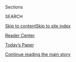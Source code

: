 <div id="app">

<div>

<div class="NYTAppHideMasthead css-zz1s19 e1suatyy0">

<div class="section css-ui9rw0 e1suatyy2">

<div class="css-11hrj97 er09x8g0">

<div class="css-6n7j50">

</div>

<span class="css-1dv1kvn">Sections</span>

<div class="css-10488qs">

<span class="css-1dv1kvn">SEARCH</span>

</div>

[Skip to content](#site-content)[Skip to site index](#site-index)

</div>

<div id="masthead-section-label" class="css-1fnb9ct eaxe0e00">

[Reader
Center](https://www.nytimes.com/section/reader-center)

</div>

<div class="css-10698na e1huz5gh0">

</div>

</div>

<div id="masthead-bar-one" class="section hasLinks css-15hmgas e1csuq9d3">

<div class="css-uqyvli e1csuq9d0">

</div>

<div class="css-1uqjmks e1csuq9d1">

</div>

<div class="css-9e9ivx">

[](https://myaccount.nytimes.com/auth/login?response_type=cookie&client_id=vi)

</div>

<div class="css-1bvtpon e1csuq9d2">

[Today’s Paper](https://www.nytimes.com/section/todayspaper)

</div>

</div>

</div>

</div>

<div data-aria-hidden="false">

<div id="site-content" data-role="main">

<div id="top-wrapper" class="css-15p45cc eaca97t0" type="top">

<div id="top-slug" class="css-19x0jxb eaca97t1" hidden="">

Advertisement

</div>

[Continue reading the main
story](#after-top)

<div class="ad top-wrapper" style="text-align:center;height:100%;display:block;min-height:90px">

<div id="top" class="place-ad" data-position="top" data-size-key="top">

</div>

</div>

<div id="after-top">

</div>

</div>

<div id="collection-reader-center" class="section css-15h4p1b e9abtgs0">

<div class="css-1j21atc e1svk9qx1">

<div class="css-fmiefx e1svk9qx2">

<div class="css-1hk7r2m eu54l5x0">

<div id="sponsor-wrapper" class="css-7a1pgi eaca97t0" type="sponsor" hidden="">

<div id="sponsor-slug" class="css-1l4mleb eaca97t1" hidden="">

Supported by

</div>

[Continue reading the main
story](#after-sponsor)

<div id="sponsor" class="ad sponsor-wrapper" style="text-align:left;height:100%;display:block">

</div>

<div id="after-sponsor">

</div>

</div>

</div>

</div>

<div class="css-nfcc9b e1svk9qx3">

<div class="css-vl9dhg e1svk9qx5">

<div class="css-1nrhkj6 e1svk9qx6">

# Reader Center

<div class="follow-button-placeholder" data-collection-id="">

</div>

</div>

</div>

</div>

</div>

<div class="css-4svvz1 ekkqrpp0">

<div id="collection-highlights-container" class="section css-18l1u7x e46isfb1">

<div class="css-gfgt40 ekkqrpp1">

## Highlights

1.  ![<span class="css-1nk1g0h e1oaj3zl2"><span class="css-1dv1kvn">Credit</span>From
    left: Caleb Kenna, Tony
    Cenicola</span>](https://static01.nyt.com/images/2020/08/03/insider/03insider-lens-promo/03insider-lens-promo-videoLarge-v2.jpg)
    
    <div class="css-10wtrbd">
    
    <div class="css-1dqkjed">
    
    [![](https://static01.nyt.com/images/2020/08/03/insider/03insider-lens-promo/03insider-lens-promo-thumbStandard.jpg)](/2020/08/03/insider/letting-their-cameras-transport-you.html)
    
    </div>
    
    ### Times Insider
    
    ## [Letting Their Cameras Transport You](/2020/08/03/insider/letting-their-cameras-transport-you.html)
    
    With some of the finest photojournalists as your guide, The World
    Through a Lens series offers immersive
    escapes.
    
    <span class="css-me3p27"></span><span class="css-1dydysp e4e4i5l3"></span><span class="css-9voj2j">By
    <span class="css-1baulvz" itemprop="name">Stephen Hiltner</span> and
    <span class="css-1baulvz last-byline" itemprop="name">Phaedra
    Brown</span></span>
    
    </div>

2.  ![<span class="css-1nk1g0h e1oaj3zl2"><span class="css-1dv1kvn">Credit</span>Alexia
    Webster</span>](https://static01.nyt.com/images/2020/07/30/video/30insider-nwp/23NWP-IMAGE-videoLarge.jpg)
    
    <div class="css-10wtrbd">
    
    <div class="css-1dqkjed">
    
    [![](https://static01.nyt.com/images/2020/07/30/video/30insider-nwp/23NWP-IMAGE-thumbStandard.jpg)](/2020/07/30/insider/nice-white-parents.html)
    
    </div>
    
    ### Times Insider
    
    ## [One Middle School, Six Decades and the Complicated Dynamics of Race](/2020/07/30/insider/nice-white-parents.html)
    
    “Nice White Parents,” the first podcast that partners The Times and
    Serial Productions, looks at the shaping of education from a
    different
    perspective.
    
    <span class="css-me3p27"></span><span class="css-1dydysp e4e4i5l3"></span><span class="css-9voj2j">By
    <span class="css-1baulvz last-byline" itemprop="name">Emily
    Palmer</span></span>
    
    </div>

3.  1.  ![<span class="css-1nk1g0h e1oaj3zl2"><span class="css-1dv1kvn">Credit</span>Department
        of Defense, via Agence France-Presse \&mdash; Getty
        Images</span>](https://static01.nyt.com/images/2020/07/28/us/28xp-UFO/28xp-UFO-videoLarge.jpg)
        
        <div class="css-10wtrbd">
        
        ### Times Insider
        
        ## [Do We Believe in U.F.O.s? That’s the Wrong Question](/2020/07/28/insider/UFO-reporting.html)
        
        <div class="css-ajkwsy">
        
        [![](https://static01.nyt.com/images/2020/07/28/us/28xp-UFO/28xp-UFO-thumbStandard.jpg)](/2020/07/28/insider/UFO-reporting.html)
        
        </div>
        
        Reporting on the Pentagon program that’s investigating
        unidentified flying objects is not about belief. It’s about a
        vigilant search for
        facts.
        
        <span class="css-me3p27"></span><span class="css-1dydysp e4e4i5l3"></span><span class="css-9voj2j">By
        <span class="css-1baulvz" itemprop="name">Ralph
        Blumenthal</span> and
        <span class="css-1baulvz last-byline" itemprop="name">Leslie
        Kean</span></span>
        
        </div>
    
    2.  ![<span class="css-1nk1g0h e1oaj3zl2"><span class="css-1dv1kvn">Credit</span>Amrita
        Marino</span>](https://static01.nyt.com/images/2020/01/08/reader-center/12sourcepool-promo/12sourcepool-promo-videoLarge.jpg)
        
        <div class="css-10wtrbd">
        
        ## [We Want to Hear From You](/2019/10/15/homepage/contact-newsroom.html)
        
        <div class="css-ajkwsy">
        
        [![](https://static01.nyt.com/images/2020/01/08/reader-center/12sourcepool-promo/12sourcepool-promo-thumbStandard.jpg)](/2019/10/15/homepage/contact-newsroom.html)
        
        </div>
        
        Do you have a story idea, a question for our newsroom or
        feedback on our coverage? Let us know.
        
        <span class="css-me3p27"></span>
        
        </div>

</div>

</div>

<div id="mid1-wrapper" class="css-1mn4oms eaca97t0" type="rank">

<div id="mid1-slug" class="css-1tag3rd eaca97t1">

Advertisement

</div>

[Continue reading the main
story](#after-mid1)

<div id="mid1" class="ad mid1-wrapper" style="text-align:center;height:100%;display:block">

</div>

<div id="after-mid1">

</div>

</div>

<div class="section 5-band css-jhqenn ep7jkp60">

## [Times Insider](/series/times-insider)

[More in Times Insider
    »](/series/times-insider)

1.  ![<span class="css-1hhnwbi e1oaj3zl2"><span class="css-1dv1kvn">Credit</span>Robert
    Beatty</span>](https://static01.nyt.com/images/2020/08/02/insider/28insider-scifi/28insider-scifi-videoLarge.jpg)
    
    <div class="css-10wtrbd">
    
    ## [Boldly Writing What I Hadn’t Written Before: Science Fiction](/2020/07/28/insider/science-fiction-novel-mary-robinette-kowal.html)
    
    When Mary Robinette Kowal asked me to help write a fictional space
    news story for her latest novel, I was happy to pitch in. It turns
    out painting Tom Sawyer’s picket fence is pretty
    fun.
    
    <span class="css-me3p27"></span><span class="css-1dydysp e4e4i5l3"></span><span class="css-9voj2j">By
    <span class="css-1baulvz last-byline" itemprop="name">John
    Schwartz</span></span>
    
    </div>

2.  ![<span class="css-1hhnwbi e1oaj3zl2"><span class="css-1dv1kvn">Credit</span>Shawna
    X</span>](https://static01.nyt.com/images/2020/07/24/us/24insider-call/24insider-call-videoLarge.jpg)
    
    <div class="css-10wtrbd">
    
    ## [The Meeting That Brings the International Desk Closer to Home](/2020/07/24/insider/international-journalists-meeting.html)
    
    Stationed all over the world, my colleagues and I can feel isolated.
    But a weekly call that began because of the pandemic has provided a
    comforting support
    system.
    
    <span class="css-me3p27"></span><span class="css-1dydysp e4e4i5l3"></span><span class="css-9voj2j">By
    <span class="css-1baulvz last-byline" itemprop="name">Alissa J.
    Rubin</span></span>
    
    </div>

3.  ![<span class="css-1hhnwbi e1oaj3zl2"><span class="css-1dv1kvn">Credit</span>Lawrence
    Jackson/Associated
    Press</span>](https://static01.nyt.com/images/2020/07/23/us/23insider-lewis-print/23insider-lewis-print-videoLarge.jpg)
    
    <div class="css-10wtrbd">
    
    ## [The Blessing and Burden of Being John Lewis](/2020/07/23/insider/john-lewis-memory.html)
    
    During a reporting assignment in 2013, I received a rare glimpse of
    both the legend and the man. Neither one
    disappointed.
    
    <span class="css-me3p27"></span><span class="css-1dydysp e4e4i5l3"></span><span class="css-9voj2j">By
    <span class="css-1baulvz last-byline" itemprop="name">Sheryl Gay
    Stolberg</span></span>
    
    </div>

4.  ![<span class="css-1hhnwbi e1oaj3zl2"><span class="css-1dv1kvn">Credit</span>The
    New York
    Times</span>](https://static01.nyt.com/images/2020/07/22/insider/22insider-googlecos/22insider-googlecos-videoLarge.jpg)
    
    <div class="css-10wtrbd">
    
    ## [The New York Times Has Shared a File With You](/2020/07/21/insider/new-york-times-google-docs.html)
    
    What happens when you invite staff members to make a Google Doc,
    write about what they’re thinking and doing during the pandemic, and
    make it public? “Notes From Our Homes to Yours” brings journalists
    and readers
    closer.
    
    <span class="css-me3p27"></span><span class="css-1dydysp e4e4i5l3"></span><span class="css-9voj2j">By
    <span class="css-1baulvz last-byline" itemprop="name">Jake
    Lucas</span></span>
    
    </div>

5.  ![<span class="css-1hhnwbi e1oaj3zl2"><span class="css-1dv1kvn">Credit</span>Lauren
    Hall</span>](https://static01.nyt.com/images/2020/07/17/multimedia/17insider-ADA2/17insider-ADA2-videoLarge.jpg)
    
    <div class="css-10wtrbd">
    
    ## [Exploring What Disability Means Today, and Could Mean Tomorrow](/2020/07/20/insider/disability-ADA.html)
    
    Thirty years after the passage of the A.D.A., a Times project
    featuring more than two dozen articles looks at the many facets of
    the law’s impact and the work that still lies
    ahead.
    
    <span class="css-me3p27"></span><span class="css-1dydysp e4e4i5l3"></span><span class="css-9voj2j">By
    <span class="css-1baulvz" itemprop="name">Amisha Padnani</span> and
    <span class="css-1baulvz last-byline" itemprop="name">Dan
    Sanchez</span></span>
    
    </div>

</div>

<div class="section 5-band css-jhqenn ep7jkp60">

## [Your Lead](/series/your-lead)

[More in Your Lead
    »](/series/your-lead)

1.  ![<span class="css-1hhnwbi e1oaj3zl2"><span class="css-1dv1kvn">Credit</span>Mario
    Anzuoni/Reuters</span>](https://static01.nyt.com/images/2020/07/31/us/31californiatoday02/merlin_174923001_b2095a6d-e200-4de5-a48c-d8e9fb878905-videoLarge.jpg)
    
    <div class="css-10wtrbd">
    
    ## [How Massage Therapists in California Are Adapting to the Pandemic](/2020/07/31/us/essential-workers-massage-therapists.html)
    
    Some counties in California have not allowed personal care
    businesses to reopen. Other counties have moved them exclusively
    outdoors.
    
    <span class="css-me3p27"></span><span class="css-1dydysp e4e4i5l3"></span><span class="css-9voj2j">By
    <span class="css-1baulvz last-byline" itemprop="name">Marie Tae
    McDermott</span></span>
    
    </div>

2.  ![<span class="css-1hhnwbi e1oaj3zl2"><span class="css-1dv1kvn">Credit</span>Jim
    McAuley for The New York
    Times</span>](https://static01.nyt.com/images/2020/07/30/us/30viruscatoday/merlin_175086831_5ae224dc-7c42-47bc-918c-1ae250d4157d-videoLarge.jpg)
    
    <div class="css-10wtrbd">
    
    ## [What More Can California Do to Stop the Coronavirus?](/2020/07/30/us/coronavirus-california-health-equity.html)
    
    Thursday: A conversation about navigating risk today. Also: Teachers
    push for limits, and Los Angeles basketball is almost
    back.
    
    <span class="css-me3p27"></span><span class="css-1dydysp e4e4i5l3"></span><span class="css-9voj2j">By
    <span class="css-1baulvz last-byline" itemprop="name">Jill
    Cowan</span></span>
    
    </div>

3.  ![<span class="css-1hhnwbi e1oaj3zl2"><span class="css-1dv1kvn">Credit</span>Jae
    C. Hong/Associated
    Press</span>](https://static01.nyt.com/images/2020/07/24/us/24californiatoday1/merlin_174811938_fd4417ae-b619-4cac-85d6-17f650094ba1-videoLarge.jpg)
    
    <div class="css-10wtrbd">
    
    ## [When Is It Safe for Schools to Reopen in California?](/2020/07/24/us/ca-schools-reopening.html)
    
    Friday: A professor of epidemiology at U.C. Davis talks about what
    is necessary to safely reopen schools. Also: Tesla’s surprise profit
    sets it up for another major
    milestone.
    
    <span class="css-me3p27"></span><span class="css-1dydysp e4e4i5l3"></span><span class="css-9voj2j">By
    <span class="css-1baulvz last-byline" itemprop="name">Marie Tae
    McDermott</span></span>
    
    </div>

4.  ![<span class="css-1hhnwbi e1oaj3zl2"><span class="css-1dv1kvn">Credit</span>Max
    Whittaker for The New York
    Times</span>](https://static01.nyt.com/images/2020/07/17/us/17CALTODAY-testing2/merlin_174594600_560ab1b4-f314-4641-bd75-485f9b36d635-videoLarge.jpg)
    
    <div class="css-10wtrbd">
    
    ## [Is California Doing Enough Coronavirus Testing?](/2020/07/17/us/ca-coronavirus-covid-testing.html)
    
    California is among several states struggling to catch up to the
    recent surge in cases. Also: A call to prospective University of
    California
    students.
    
    <span class="css-me3p27"></span><span class="css-1dydysp e4e4i5l3"></span><span class="css-9voj2j">By
    <span class="css-1baulvz" itemprop="name">Marie Tae McDermott</span>
    and <span class="css-1baulvz last-byline" itemprop="name">Jill
    Cowan</span></span>
    
    </div>

5.  ![<span class="css-1hhnwbi e1oaj3zl2"><span class="css-1dv1kvn">Credit</span>Justin
    Sullivan/Getty
    Images</span>](https://static01.nyt.com/images/2020/07/03/us/03CALTODAY-fireworks-seller/merlin_84951245_05368462-876b-4fa8-862e-905e943f16c9-videoLarge.jpg)
    
    <div class="css-10wtrbd">
    
    ## [Why Are Fireworks Going Off Every Night in California?](/2020/07/03/us/fireworks-every-night-ca.html)
    
    It’s unclear if the problem is worse this year but complaints are on
    the rise in parts of
    California.
    
    <span class="css-me3p27"></span><span class="css-1dydysp e4e4i5l3"></span><span class="css-9voj2j">By
    <span class="css-1baulvz" itemprop="name">Marie Tae McDermott</span>
    and <span class="css-1baulvz last-byline" itemprop="name">Jill
    Cowan</span></span>
    
    </div>

</div>

<div id="mid2-wrapper" class="css-1mn4oms eaca97t0" type="rank">

<div id="mid2-slug" class="css-1tag3rd eaca97t1">

Advertisement

</div>

[Continue reading the main
story](#after-mid2)

<div id="mid2" class="ad mid2-wrapper" style="text-align:center;height:100%;display:block">

</div>

<div id="after-mid2">

</div>

</div>

<div class="section 5-band css-jhqenn ep7jkp60">

## [Bulletin Board](/series/bulletin-board)

[More in Bulletin Board
    »](/series/bulletin-board)

1.  ![<span class="css-1hhnwbi e1oaj3zl2"><span class="css-1dv1kvn">Credit</span>Christopher
    Lee for The New York
    Times</span>](https://static01.nyt.com/images/2019/09/27/opinion/27readersWeb/27readersWeb-videoLarge.jpg)
    
    <div class="css-10wtrbd">
    
    ## [Why The Times Editorial Board Supports an Impeachment Inquiry](/2019/09/27/reader-center/impeachment-editorial-board.html)
    
    And what is an editorial board
    anyway?
    
    <span class="css-me3p27"></span><span class="css-1dydysp e4e4i5l3"></span><span class="css-9voj2j">By
    <span class="css-1baulvz last-byline" itemprop="name">James
    Bennet</span></span>
    
    </div>

2.  ![<span class="css-1hhnwbi e1oaj3zl2"><span class="css-1dv1kvn">Credit</span>Tom
    Brenner for The New York
    Times</span>](https://static01.nyt.com/images/2019/09/26/us/politics/26readers-whistleblower/26readers-whistleblower-videoLarge-v2.jpg)
    
    <div class="css-10wtrbd">
    
    ## [Why The Times Published Details of the Whistle-Blower’s Identity](/2019/09/26/reader-center/whistle-blower-identity.html)
    
    Our executive editor, Dean Baquet, addresses readers’ concerns about
    the decision to publish information on a person who is central to
    the Trump impeachment
    inquiry.
    
    <span class="css-me3p27"></span><span class="css-1dydysp e4e4i5l3"></span><span class="css-9voj2j">By
    <span class="css-1baulvz last-byline" itemprop="name">The New York
    Times</span></span>
    
    </div>

3.  ![<span class="css-1hhnwbi e1oaj3zl2"><span class="css-1dv1kvn">Credit</span>Photograph
    by Doug Mills/The New York Times; illustration by The New York
    Times</span>](https://static01.nyt.com/images/2019/09/17/pageoneplus/17readers-kavanaugh/17readers-kavanaugh-videoLarge.jpg)
    
    <div class="css-10wtrbd">
    
    ## [Answers to Reader Questions on Our Brett Kavanaugh Essay](/2019/09/16/reader-center/brett-kavanaugh-accusation-yale.html)
    
    The Times’s deputy editorial page editor, James Dao, answers
    questions about how we handled an essay on the Supreme Court justice
    and a third accusation of sexual
    misconduct.
    
    <span class="css-me3p27"></span><span class="css-1dydysp e4e4i5l3"></span><span class="css-9voj2j">By
    <span class="css-1baulvz last-byline" itemprop="name">The New York
    Times</span></span>
    
    </div>

4.  ![<span class="css-1hhnwbi e1oaj3zl2"><span class="css-1dv1kvn">Credit</span>Doug
    Mills/The New York
    Times</span>](https://static01.nyt.com/images/2019/08/05/us/politics/05dc-trump-sub/05dc-trump-sub-videoLarge.jpg)
    
    <div class="css-10wtrbd">
    
    ## [A Times Headline About Trump Stoked Anger. A Top Editor Explains.](/2019/08/06/reader-center/trump-mass-shootings-headline.html)
    
    A deputy managing editor addresses a front-page headline about
    President Trump that readers criticized for lacking important
    context.
    
    <span class="css-me3p27"></span><span class="css-1dydysp e4e4i5l3"></span><span class="css-9voj2j">By
    <span class="css-1baulvz last-byline" itemprop="name">The New York
    Times</span></span>
    
    </div>

5.  ![<span class="css-1hhnwbi e1oaj3zl2"><span class="css-1dv1kvn">Credit</span>Damon
    Winter/The New York
    Times</span>](https://static01.nyt.com/images/2019/06/24/opinion/09readers-middle-class/merlin_152365821_daffea6d-77b4-46fe-acc8-b7ea6e5462dd-videoLarge.jpg)
    
    <div class="css-10wtrbd">
    
    ## [Can a Middle-Class Family Earn $200,000? Yes, Our Editor Explains](/2019/07/09/reader-center/middle-class-families.html)
    
    The business and economics editor for Opinion gives insight into how
    families were chosen for a feature about America’s middle
    class.
    
    <span class="css-me3p27"></span><span class="css-1dydysp e4e4i5l3"></span><span class="css-9voj2j">By
    <span class="css-1baulvz last-byline" itemprop="name">The New York
    Times</span></span>
    
    </div>

</div>

<div class="section 5-band css-jhqenn ep7jkp60">

## [Understanding The Times](/series/understanding-the-times)

[More in Understanding The Times
    »](/series/understanding-the-times)

1.  ![<span class="css-1hhnwbi e1oaj3zl2"><span class="css-1dv1kvn">Credit</span>Jake
    Terrell</span>](https://static01.nyt.com/images/2020/06/12/insider/11-insider-science/11-insider-science-videoLarge.jpg)
    
    <div class="css-10wtrbd">
    
    ## [How Times Reporters Handle Scientific Studies](/2020/06/09/insider/reporters-scientific-studies.html)
    
    When is research considered reliable? The answer isn’t always fully
    known. Here’s the approach our journalists take in evaluating
    studies and their
    results.
    
    <span class="css-me3p27"></span><span class="css-1dydysp e4e4i5l3"></span><span class="css-9voj2j">By
    <span class="css-1baulvz last-byline" itemprop="name">Emily
    Palmer</span></span>
    
    </div>

2.  ![<span class="css-1hhnwbi e1oaj3zl2"><span class="css-1dv1kvn">Credit</span>
    Erin Schaff
    </span>](https://static01.nyt.com/images/2020/06/06/pageoneplus/07a2_coveringprotests/07a2_coveringprotests-videoLarge.jpg)
    
    <div class="css-10wtrbd">
    
    ## [‘You Have to Be Willing to Get a Bit Uncomfortable’: How a Reporter Covers a Protest](/2020/06/06/reader-center/covering-protests.html)
    
    A lot of thought goes into how best to capture the scene and the
    individual stories behind it, but in the end, anything can
    happen.
    
    <span class="css-me3p27"></span><span class="css-1dydysp e4e4i5l3"></span><span class="css-9voj2j">By
    <span class="css-1baulvz last-byline" itemprop="name">Derek M.
    Norman</span></span>
    
    </div>

3.  ![<span class="css-1hhnwbi e1oaj3zl2"><span class="css-1dv1kvn">Credit</span>Dwight
    Burdette, via Wikimedia Commons; illustration by The New York
    Times</span>](https://static01.nyt.com/images/2020/01/14/insider/14insider/fpo-endorsement-donotpub-videoLarge.jpg)
    
    <div class="css-10wtrbd">
    
    ## [How and Why Our Editorial Board Endorses Political Candidates](/2020/01/13/reader-center/political-endorsements.html)
    
    Our deputy editorial page editor explains the endorsement process
    and introduces an experiment to make it more
    open.
    
    <span class="css-me3p27"></span><span class="css-1dydysp e4e4i5l3"></span><span class="css-9voj2j">By
    <span class="css-1baulvz last-byline" itemprop="name">Lara
    Takenaga</span></span>
    
    </div>

4.  ![<span class="css-1hhnwbi e1oaj3zl2"><span class="css-1dv1kvn">Credit</span>Tyler
    Comrie</span>](https://static01.nyt.com/images/2020/01/13/insider/13-utt-editorialboard-promo/13-utt-editorialboard-promo-videoLarge.jpg)
    
    <div class="css-10wtrbd">
    
    ## [What Is an Editorial Board?](/2020/01/13/reader-center/editorial-board-explainer.html)
    
    At The New York Times, it’s an institutional voice, but not the
    voice of the institution as a
    whole.
    
    <span class="css-me3p27"></span><span class="css-1dydysp e4e4i5l3"></span><span class="css-9voj2j">By
    <span class="css-1baulvz last-byline" itemprop="name">James
    Bennet</span></span>
    
    </div>

5.  ![<span class="css-1hhnwbi e1oaj3zl2"><span class="css-1dv1kvn">Credit</span>Matt
    Dorfman</span>](https://static01.nyt.com/images/2020/03/03/insider/xx-insider-poetry/xx-insider-poetry-videoLarge.jpg)
    
    <div class="css-10wtrbd">
    
    ## [How Poetry Shakes Up the National Desk’s Morning Meetings](/2020/03/05/reader-center/poetry-national-news.html)
    
    A good poem can jolt our minds into thinking about the country’s
    most important stories in unexpected ways, our National editor
    writes.
    
    <span class="css-me3p27"></span><span class="css-1dydysp e4e4i5l3"></span><span class="css-9voj2j">By
    <span class="css-1baulvz last-byline" itemprop="name">Marc
    Lacey</span></span>
    
    </div>

</div>

<div id="mid3-wrapper" class="css-1mn4oms eaca97t0" type="rank">

<div id="mid3-slug" class="css-1tag3rd eaca97t1">

Advertisement

</div>

[Continue reading the main
story](#after-mid3)

<div id="mid3" class="ad mid3-wrapper" style="text-align:center;height:100%;display:block">

</div>

<div id="after-mid3">

</div>

</div>

<div class="section 5-band css-jhqenn ep7jkp60">

## [Behind the Byline](/column/behind-the-byline)

[More in Behind the Byline
    »](/column/behind-the-byline)

1.  ![<span class="css-1hhnwbi e1oaj3zl2"><span class="css-1dv1kvn">Credit</span>Brittainy
    Newman/The New York
    Times</span>](https://static01.nyt.com/images/2019/10/16/reader-center/16-btb-lacey-promo/16-btb-lacey-promo-videoLarge.jpg)
    
    <div class="css-10wtrbd">
    
    ## [Who Is Marc Lacey? Meet the Times Editor Moderating the Democratic Debate](/2019/10/14/reader-center/marc-lacey-debate.html)
    
    Marc Lacey, the National editor, will be onstage with the CNN
    anchors Anderson Cooper and Erin Burnett at the first debate The
    Times has hosted in more than a
    decade.
    
    <span class="css-me3p27"></span><span class="css-1dydysp e4e4i5l3"></span><span class="css-9voj2j">By
    <span class="css-1baulvz last-byline" itemprop="name">Lara
    Takenaga</span></span>
    
    </div>

2.  ![<span class="css-1hhnwbi e1oaj3zl2"><span class="css-1dv1kvn">Credit</span>Luis
    Mazón</span>](https://static01.nyt.com/images/2019/07/06/insider/05-btb-theo-promo/0195e99ea2684221bf83f734ab0a6c0b-videoLarge.jpg)
    
    <div class="css-10wtrbd">
    
    ## [A ‘Daily’ Producer on How a ‘Crazy Idea’ Became a News Show for Millions](/2019/07/05/reader-center/behind-the-byline-theo-balcomb.html)
    
    Theo Balcomb talks about the challenges of running such a popular
    podcast, the gray area it embraces and her early days in audio
    reporting.
    
    <span class="css-me3p27"></span><span class="css-1dydysp e4e4i5l3"></span><span class="css-9voj2j">By
    <span class="css-1baulvz last-byline" itemprop="name">Lara
    Takenaga</span></span>
    
    </div>

3.  ![<span class="css-1hhnwbi e1oaj3zl2"><span class="css-1dv1kvn">Credit</span>Luis
    Mazón</span>](https://static01.nyt.com/images/2019/06/27/insider/08btb-roose-promo/08btb-roose-promo-videoLarge-v2.jpg)
    
    <div class="css-10wtrbd">
    
    ## [A Tech Columnist on How He Avoids Twitter Trolls and Finds Screen-Free Escapes](/2019/06/08/reader-center/kevin-roose-technology-the-shift.html)
    
    Kevin Roose gets into the future of technology, the anxiety of
    publishing a huge story and his newest hobby (no screens
    involved).
    
    <span class="css-me3p27"></span><span class="css-1dydysp e4e4i5l3"></span><span class="css-9voj2j">By
    <span class="css-1baulvz last-byline" itemprop="name">Lara
    Takenaga</span></span>
    
    </div>

4.  ![<span class="css-1hhnwbi e1oaj3zl2"><span class="css-1dv1kvn">Credit</span>Rebecca
    Clarke</span>](https://static01.nyt.com/images/2019/04/15/reader-center/btb-helene-promo/btb-helene-promo-videoLarge.jpg)
    
    <div class="css-10wtrbd">
    
    ## [From Refugee to Pentagon Correspondent, Helene Cooper on Covering ‘the Best Beat in Washington’](/2019/04/12/reader-center/helene-cooper-pentagon-correspondent.html)
    
    Reporting on the military comes with some perks, like flying in
    bomber planes and playing with high-tech
    equipment.
    
    <span class="css-me3p27"></span><span class="css-1dydysp e4e4i5l3"></span><span class="css-9voj2j">By
    <span class="css-1baulvz last-byline" itemprop="name">Lara
    Takenaga</span></span>
    
    </div>

5.  ![<span class="css-1hhnwbi e1oaj3zl2"><span class="css-1dv1kvn">Credit</span>Rebecca
    Clarke</span>](https://static01.nyt.com/images/2019/04/21/reader-center/xx-btb-jose-promo/xx-btb-jose-videoLarge.jpg)
    
    <div class="css-10wtrbd">
    
    ## [Jose Del Real on the Emotional Weight and ‘Thematic Whiplash’ of Covering California](/2019/03/23/reader-center/jose-del-real-national-correspondent-california.html)
    
    Jose Del Real has covered some of California’s most significant
    stories. One way he deals with the stress? Solo morning dance
    parties.
    
    <span class="css-me3p27"></span><span class="css-1dydysp e4e4i5l3"></span><span class="css-9voj2j">By
    <span class="css-1baulvz last-byline" itemprop="name">Lara
    Takenaga</span></span>
    
    </div>

</div>

</div>

<div class="css-185go5a e1o5byef0">

<div class="css-15cbhtu">

  - [Latest](#stream-panel)
  - <span class="css-6n7j50">Search</span>
    <div class="control">
    <div class="label-container css-1dv1kvn">
    Search
    </div>
    <div class="css-wm4t3d">
    **<span id="clear-search-input" class="css-1dv1kvn">Clear this text
    input</span>
    </div>
    </div>
    <span class="css-1iovbfw"></span>

<div id="stream-panel" class="section css-8msx5b e1jz0cab1">

<div class="css-13mho3u">

1.  
    
    <div class="css-1cp3ece">
    
    <div class="css-1l4spti">
    
    [](/2020/08/03/reader-center/coronavirus-medical-bills.html)
    
    <div class="css-79elbk">
    
    ![](https://static01.nyt.com/images/2020/07/30/autossell/30up-medicalbills-callout-still/30up-medicalbills-callout-still-thumbWide.png?quality=75&auto=webp&disable=upscale)
    
    </div>
    
    ## Share Your Medical Bills for Coronavirus
    
    As we explore how the pandemic is changing U.S. health care, you can
    help by showing what you’re being charged for testing and treatment.
    
    <div class="css-1nqbnmb ea5icrr0">
    
    By <span class="css-1n7hynb">Sarah
    Kliff</span>
    
    </div>
    
    </div>
    
    <div class="css-1lc2l26 e1xfvim33">
    
    </div>
    
    </div>

2.  
    
    <div class="css-1cp3ece">
    
    <div class="css-1l4spti">
    
    [](/2020/08/03/reader-center/healthcare-workers-coronavirus-care.html)
    
    <div class="css-79elbk">
    
    ![](https://static01.nyt.com/images/2020/08/03/business/03providers-callout/03providers-callout-thumbWide.jpg?quality=75&auto=webp&disable=upscale)
    
    </div>
    
    ## Providers: How Has Covid-19 Changed Your Practice?
    
    We want to hear from health care providers in the U.S. about how the
    pandemic has changed work.
    
    <div class="css-1nqbnmb ea5icrr0">
    
    By <span class="css-1n7hynb">Sarah
    Kliff</span>
    
    </div>
    
    </div>
    
    <div class="css-1lc2l26 e1xfvim33">
    
    </div>
    
    </div>

3.  
    
    <div class="css-1cp3ece">
    
    <div class="css-1l4spti">
    
    [](/2020/07/19/insider/times-book-review-remote.html)
    
    <div class="css-79elbk">
    
    ![](https://static01.nyt.com/images/2020/07/19/insider/19insider-books/19insider-books-thumbWide.jpg?quality=75&auto=webp&disable=upscale)
    
    </div>
    
    ### <span class="css-m70j1g">Times Insider</span>
    
    ## The Book Review in Quarantine
    
    Work that revolves around rows of bookshelves adjusts to a remote
    setting.
    
    <div class="css-1nqbnmb ea5icrr0">
    
    By <span class="css-1n7hynb">Adriana
    Balsamo</span>
    
    </div>
    
    </div>
    
    <div class="css-1lc2l26 e1xfvim33">
    
    </div>
    
    </div>

4.  
    
    <div class="css-1cp3ece">
    
    <div class="css-1l4spti">
    
    [](/2020/07/18/insider/travel-writing-pandemic.html)
    
    <div class="css-79elbk">
    
    ![](https://static01.nyt.com/images/2020/07/21/insider/18insider-travel/18insider-travel-thumbWide.png?quality=75&auto=webp&disable=upscale)
    
    </div>
    
    ### <span class="css-m70j1g">Times Insider</span>
    
    ## What Is a Travel Columnist’s Role When Travel Stops?
    
    Sarah Firshein, who writes a consumer advice column for The Times,
    found that her writing became more urgent after the coronavirus
    upended everything.
    
    <div class="css-1nqbnmb ea5icrr0">
    
    By <span class="css-1n7hynb">Sarah
    Firshein</span>
    
    </div>
    
    </div>
    
    <div class="css-1lc2l26 e1xfvim33">
    
    </div>
    
    </div>

5.  
    
    <div class="css-1cp3ece">
    
    <div class="css-1l4spti">
    
    [](/2020/07/17/insider/father-soldier-son.html)
    
    <div class="css-79elbk">
    
    ![](https://static01.nyt.com/images/2020/07/10/us/fathersoldierson-videocover2/fathersoldierson-videocover2-thumbWide-v2.jpg?quality=75&auto=webp&disable=upscale)
    
    </div>
    
    ### <span class="css-m70j1g">Times Insider</span>
    
    ## The Times Story That Grew Into a Movie, Over 10 Years
    
    For the journalists who made the Netflix documentary “Father Soldier
    Son,” a film was the only way to truly chronicle the impact of one
    veteran’s sacrifice.
    
    <div class="css-1nqbnmb ea5icrr0">
    
    By <span class="css-1n7hynb">Nancy
    Coleman</span>
    
    </div>
    
    </div>
    
    <div class="css-1lc2l26 e1xfvim33">
    
    </div>
    
    </div>

6.  
    
    <div class="css-1cp3ece">
    
    <div class="css-1l4spti">
    
    [](/2020/07/15/insider/music-queer-activism.html)
    
    <div class="css-79elbk">
    
    ![](https://static01.nyt.com/images/2020/07/15/pageoneplus/15insiderNEW/15insiderNEW-thumbWide.jpg?quality=75&auto=webp&disable=upscale)
    
    </div>
    
    ### <span class="css-m70j1g">Times Insider</span>
    
    ## Music as a ‘Means to an End’
    
    In a New York Times “Live at Home” event, the recording artists
    Meshell Ndegeocello, Brandi Carlile and Hayley Kiyoko explored the
    role of activism in their
    work.
    
    <div class="css-1nqbnmb ea5icrr0">
    
    </div>
    
    </div>
    
    <div class="css-1lc2l26 e1xfvim33">
    
    </div>
    
    </div>

7.  
    
    <div class="css-1cp3ece">
    
    <div class="css-1l4spti">
    
    [](/2020/07/10/insider/magazine-decameron-fiction-issue.html)
    
    <div class="css-79elbk">
    
    ![](https://static01.nyt.com/images/2020/07/10/insider/10insider-decameron/10insider-decameron-thumbWide.jpg?quality=75&auto=webp&disable=upscale)
    
    </div>
    
    ### <span class="css-m70j1g">Times Insider</span>
    
    ## An All-Fiction Magazine Issue, Inspired by 14th-Century Stories
    
    Sunday’s special “Decameron Project” issue features 29 new short
    stories from David Mitchell, Karen Russell, Tommy Orange, Yiyun Li
    and others.
    
    <div class="css-1nqbnmb ea5icrr0">
    
    By <span class="css-1n7hynb">Lauren
    McCarthy</span>
    
    </div>
    
    </div>
    
    <div class="css-1lc2l26 e1xfvim33">
    
    </div>
    
    </div>

8.  
    
    <div class="css-1cp3ece">
    
    <div class="css-1l4spti">
    
    [](/2020/07/10/insider/brian-rosenthal-pulitzer.html)
    
    <div class="css-79elbk">
    
    ![](https://static01.nyt.com/images/2020/07/01/insider/xx-insider-rosenthal-top/xx-insider-rosenthal-top-thumbWide.jpg?quality=75&auto=webp&disable=upscale)
    
    </div>
    
    ### <span class="css-m70j1g">Times Insider</span>
    
    ## The Path From Boy Scout to Pulitzer Winner
    
    Brian M. Rosenthal’s upbringing in a Midwestern college town
    motivates his dogged reporting for The Times.
    
    <div class="css-1nqbnmb ea5icrr0">
    
    By <span class="css-1n7hynb">Alex
    Traub</span>
    
    </div>
    
    </div>
    
    <div class="css-1lc2l26 e1xfvim33">
    
    </div>
    
    </div>

9.  
    
    <div class="css-1cp3ece">
    
    <div class="css-1l4spti">
    
    [](/2020/07/10/reader-center/disability-america-questions.html)
    
    <div class="css-79elbk">
    
    ![](https://static01.nyt.com/images/2020/07/10/multimedia/10ADA-YOURLEAD-CALLOUT-COMBO/10ADA-YOURLEAD-CALLOUT-COMBO-thumbWide.jpg?quality=75&auto=webp&disable=upscale)
    
    </div>
    
    ## Help Shape Our Reporting on Disability and Accessibility in America
    
    Our journalists want to hear your questions about and experiences
    with disability and accessibility in the U.S.
    
    <div class="css-1nqbnmb ea5icrr0">
    
    By <span class="css-1n7hynb">Hannah
    Wise</span>
    
    </div>
    
    </div>
    
    <div class="css-1lc2l26 e1xfvim33">
    
    </div>
    
    </div>

10. 
    
    <div class="css-1cp3ece">
    
    <div class="css-1l4spti">
    
    [](/2020/07/06/insider/could-we-fight-misinformation-with-blockchain-technology.html)
    
    <div class="css-79elbk">
    
    ![](https://static01.nyt.com/images/2020/07/06/pageoneplus/06insider-blockchain/xx-insider-blockchain-thumbWide.jpg?quality=75&auto=webp&disable=upscale)
    
    </div>
    
    ### <span class="css-m70j1g">Times Insider</span>
    
    ## Could We Fight Misinformation With Blockchain Technology?
    
    The Times’s Research and Development team conducted an experiment in
    surfacing news photos’ metadata to help ensure they would be used to
    advance the truth.
    
    <div class="css-1nqbnmb ea5icrr0">
    
    By <span class="css-1n7hynb">Pooja Reddy</span>
    
    </div>
    
    </div>
    
    <div class="css-1lc2l26 e1xfvim33">
    
    </div>
    
    </div>

<div class="css-13mho3u">

<div class="css-1t62hi8">

<div class="css-1stvaey">

Show
More

<div>

<div style="border:0;clip:rect(0 0 0 0);height:1px;margin:-1px;overflow:hidden;white-space:nowrap;padding:0;width:1px;position:absolute" data-role="log" data-aria-live="assertive">

</div>

<div style="border:0;clip:rect(0 0 0 0);height:1px;margin:-1px;overflow:hidden;white-space:nowrap;padding:0;width:1px;position:absolute" data-role="log" data-aria-live="assertive">

</div>

<div style="border:0;clip:rect(0 0 0 0);height:1px;margin:-1px;overflow:hidden;white-space:nowrap;padding:0;width:1px;position:absolute" data-role="log" data-aria-live="polite">

</div>

<div style="border:0;clip:rect(0 0 0 0);height:1px;margin:-1px;overflow:hidden;white-space:nowrap;padding:0;width:1px;position:absolute" data-role="log" data-aria-live="polite">

</div>

</div>

</div>

</div>

</div>

</div>

<div class="css-g6hk37 supplemental">

<div id="mid4-wrapper" class="css-10wkyv7 eaca97t0" type="lede">

<div id="mid4-slug" class="css-1tag3rd eaca97t1">

Advertisement

</div>

[Continue reading the main
story](#after-mid4)

<div id="mid4" class="ad mid4-wrapper" style="text-align:center;height:100%;display:block;min-height:250px">

</div>

<div id="after-mid4">

</div>

</div>

<div id="mktg-wrapper" class="css-oxle51 eaca97t0" type="mktg">

<div id="mktg-slug" class="css-1tag3rd eaca97t1">

Advertisement

</div>

[Continue reading the main
story](#after-mktg)

<div id="mktg" class="ad mktg-wrapper" style="text-align:center;height:100%;display:block">

</div>

<div id="after-mktg">

</div>

</div>

</div>

</div>

</div>

</div>

</div>

</div>

## Site Index

<div>

</div>

## Site Information Navigation

  - [© <span>2020</span> <span>The New York Times
    Company</span>](https://help.nytimes.com/hc/en-us/articles/115014792127-Copyright-notice)

<!-- end list -->

  - [NYTCo](https://www.nytco.com/)
  - [Contact
    Us](https://help.nytimes.com/hc/en-us/articles/115015385887-Contact-Us)
  - [Work with us](https://www.nytco.com/careers/)
  - [Advertise](https://nytmediakit.com/)
  - [T Brand Studio](http://www.tbrandstudio.com/)
  - [Your Ad
    Choices](https://www.nytimes.com/privacy/cookie-policy#how-do-i-manage-trackers)
  - [Privacy](https://www.nytimes.com/privacy)
  - [Terms of
    Service](https://help.nytimes.com/hc/en-us/articles/115014893428-Terms-of-service)
  - [Terms of
    Sale](https://help.nytimes.com/hc/en-us/articles/115014893968-Terms-of-sale)
  - [Site
    Map](https://spiderbites.nytimes.com)
  - [Help](https://help.nytimes.com/hc/en-us)
  - [Subscriptions](https://www.nytimes.com/subscription?campaignId=37WXW)

</div>

</div>

